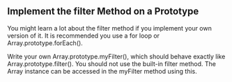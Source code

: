 ## Implement the filter Method on a Prototype

You might learn a lot about the filter method if you implement your own version of it. It is recommended you use a for loop or Array.prototype.forEach().

Write your own Array.prototype.myFilter(), which should behave exactly like Array.prototype.filter(). You should not use the built-in filter method. The Array instance can be accessed in the myFilter method using this.